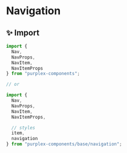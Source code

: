 # Navigation

## ✨ Import

```typescript
import { 
  Nav, 
  NavProps,
  NavItem,
  NavItemProps
} from "purplex-components";

// or

import { 
  Nav, 
  NavProps,
  NavItem,
  NavItemProps,

  // styles
  item, 
  navigation
} from "purplex-components/base/navigation";
```
